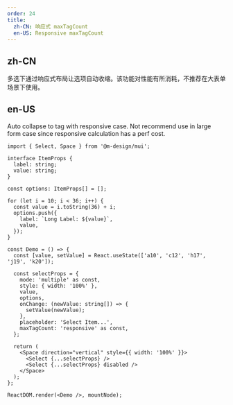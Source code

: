 ```yaml
---
order: 24
title:
  zh-CN: 响应式 maxTagCount
  en-US: Responsive maxTagCount
---
```


## zh-CN

多选下通过响应式布局让选项自动收缩。该功能对性能有所消耗，不推荐在大表单场景下使用。

## en-US

Auto collapse to tag with responsive case. Not recommend use in large form case since responsive calculation has a perf cost.

```tsx
import { Select, Space } from '@m-design/mui';

interface ItemProps {
  label: string;
  value: string;
}

const options: ItemProps[] = [];

for (let i = 10; i < 36; i++) {
  const value = i.toString(36) + i;
  options.push({
    label: `Long Label: ${value}`,
    value,
  });
}

const Demo = () => {
  const [value, setValue] = React.useState(['a10', 'c12', 'h17', 'j19', 'k20']);

  const selectProps = {
    mode: 'multiple' as const,
    style: { width: '100%' },
    value,
    options,
    onChange: (newValue: string[]) => {
      setValue(newValue);
    },
    placeholder: 'Select Item...',
    maxTagCount: 'responsive' as const,
  };

  return (
    <Space direction="vertical" style={{ width: '100%' }}>
      <Select {...selectProps} />
      <Select {...selectProps} disabled />
    </Space>
  );
};

ReactDOM.render(<Demo />, mountNode);
```
